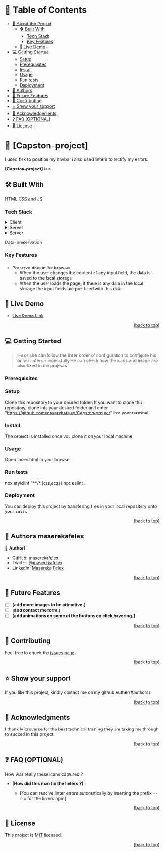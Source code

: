<a name="readme-top"></a>


# 📗 Table of Contents

- [📖 About the Project](#about-project)
  - [🛠 Built With](#built-with)
    - [Tech Stack](#tech-stack)
    - [Key Features](#key-features)
  - [🚀 Live Demo](#live-demo)
- [💻 Getting Started](#getting-started)
  - [Setup](#setup)
  - [Prerequisites](#prerequisites)
  - [Install](#install)
  - [Usage](#usage)
  - [Run tests](#run-tests)
  - [Deployment](#triangular_flag_on_post-deployment)
- [👥 Authors](#authors)
- [🔭 Future Features](#future-features)
- [🤝 Contributing](#contributing)
- [⭐️ Show your support](#support)
- [🙏 Acknowledgements](#acknowledgements)
- [❓ FAQ (OPTIONAL)](#faq)
- [📝 License](#license)


# 📖 [Capston-project] <a name="about-project"></a>

I used flex to position my navbar 
i also used linters to rectify my errors. 

**[Capston-project]** is a...

## 🛠 Built With <a name="built-with"></a>
HTML,CSS and JS

### Tech Stack <a name="tech-stack"></a>

<details>
  <summary>Client</summary>
  <ul>
    <li><a href="#">HTML</a></li>
  </ul>
</details>

<details>
  <summary>Server</summary>
  <ul>
    <li><a href="#">CSS</a></li>
  </ul>
</details>
<details>
  <summary>Server</summary>
  <ul>
    <li><a href="#">JS</a></li>
  </ul>
</details>

 Data-preservation
### Key Features <a name="key-features"></a>
### 


- Preserve data in the browser
  - When the user changes the content of any input field, the data is saved to the local storage
  - When the user loads the page, if there is any data in the local storage the input fields are pre-filled with this data.

## 🚀 Live Demo <a name="live-demo"></a>

- [Live Demo Link](https://github.com/maserekafelex/Capston-project/)

<p align="right">(<a href="#readme-top">back to top</a>)</p>


## 💻 Getting Started <a name="getting-started"></a>

> He or she can follow the linter order of configuration to configure his or her linters successfully
He can check how the icans and image are also fixed in the projects

### Prerequisites

### Setup

Clone this repository to your desired folder:
If you want to clone this repository, clone into your desired folder and enter "https://github.com/maserekafelex/Capston-project" into your terminal

### Install

The project is installed once you clone it on your local machine

### Usage

Open index.html in your browser
### Run tests

npx stylelint "**/*.{css,scss}
npx eslint .

### Deployment

You can deploy this project by transfering files in your local repository onto your saver.

<p align="right">(<a href="#readme-top">back to top</a>)</p>


## 👥 Authors <a name="Masereksfelex">maserekafelex</a>

👤 **Author1**

- GitHub: [maserekafelex](https://github.com/githubmaserekafelex)
- Twitter: [@maserekafelex](https://twitter.com/twittermaserekafelex)
- LinkedIn: [Masereka Felex](https://linkedin.com/in/linkedinMaserekafelex)

<p align="right">(<a href="#readme-top">back to top</a>)</p>

## 🔭 Future Features <a name="future-features"></a>

- [ ] **[add more images to be attractive.]**
- [ ] **[add contact me form.]**
- [ ] **[add animations on some of the buttons on click hovering.]**

<p align="right">(<a href="#readme-top">back to top</a>)</p>


## 🤝 Contributing <a name="contributing"></a>



Feel free to check the [issues page](../../issues/).

<p align="right">(<a href="#readme-top">back to top</a>)</p>


## ⭐️ Show your support <a name="support"></a>


If you like this project, kindly contact me on my github:Auther(#authors)

<p align="right">(<a href="#readme-top">back to top</a>)</p>

## 🙏 Acknowledgments <a name="acknowledgements"></a>

I thank Microverse for the best technical training they are taking me through to succed in this project

<p align="right">(<a href="#readme-top">back to top</a>)</p>


## ❓ FAQ (OPTIONAL) <a name="faq"></a>

How was really these icans captured ?

- **[How did this man fix the linters ?]**

  - [You can resolve linter errors automatically by inserting the prefix `--fix` for the linters npm]


<p align="right">(<a href="#readme-top">back to top</a>)</p>

## 📝 License <a name="license"></a>

This project is [MIT](./MIT.md) licensed.

<p align="right">(<a href="#readme-top">back to top</a>)</p>
